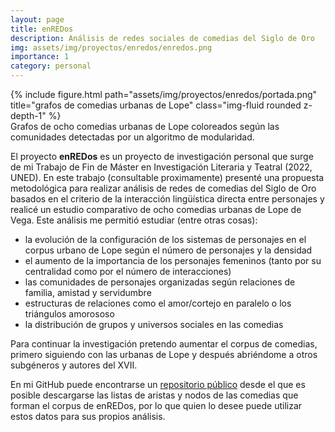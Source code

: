 ```yaml
---
layout: page
title: enREDos
description: Análisis de redes sociales de comedias del Siglo de Oro
img: assets/img/proyectos/enredos/enredos.png
importance: 1
category: personal
---
```


<div class="row">
    <div class="col-sm mt-3 mt-md-0">
        {% include figure.html path="assets/img/proyectos/enredos/portada.png" title="grafos de comedias urbanas de Lope" class="img-fluid rounded z-depth-1" %}
    </div>
</div>
<div class="caption">
    Grafos de ocho comedias urbanas de Lope coloreados según las comunidades detectadas por un algoritmo de modularidad.
</div>

El proyecto **enREDos** es un proyecto de investigación personal que surge de mi Trabajo de Fin de Máster en Investigación Literaria y Teatral (2022, UNED). En este trabajo (consultable proximamente) presenté una propuesta metodológica para realizar análisis de redes de comedias del Siglo de Oro basados en el criterio de la interacción lingüística directa entre personajes y realicé un estudio comparativo de ocho comedias urbanas de Lope de Vega. Este análisis me permitió estudiar (entre otras cosas):
- la evolución de la configuración de los sistemas de personajes en el corpus urbano de Lope según el número de personajes y la densidad
- el aumento de la importancia de los personajes femeninos (tanto por su centralidad como por el número de interacciones)
- las comunidades de personajes organizadas según relaciones de familia, amistad y servidumbre
- estructuras de relaciones como el amor/cortejo en paralelo o los triángulos amorososo
- la distribución de grupos y universos sociales en las comedias

Para continuar la investigación pretendo aumentar el corpus de comedias, primero siguiendo con las urbanas de Lope y después abriéndome a otros subgéneros y autores del XVII.

En mi GitHub puede encontrarse un [repositorio público](https://github.com/dxvidmr/enredos) desde el que es posible descargarse las listas de aristas y nodos de las comedias que forman el corpus de enREDos, por lo que quien lo desee puede utilizar estos datos para sus propios análisis.

